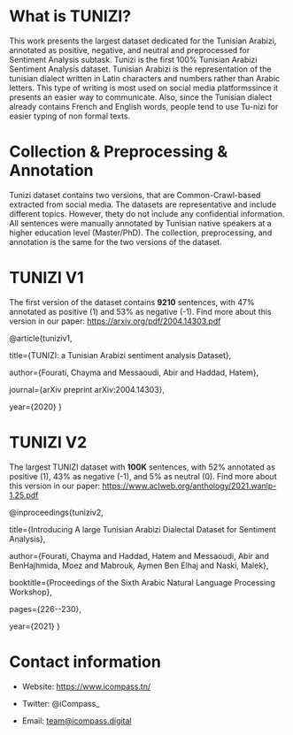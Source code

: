 # What is TUNIZI?

This work presents the largest dataset dedicated for the Tunisian Arabizi, annotated as positive, negative, and neutral and preprocessed for Sentiment Analysis subtask.
Tunizi is the first 100% Tunisian Arabizi Sentiment Analysis dataset. 
Tunisian Arabizi is the representation of the tunisian dialect written in Latin characters and numbers rather than Arabic letters.
This type of writing is most used on social media platformssince it presents an easier way to communicate. 
Also, since the Tunisian dialect already contains French and English words, people tend to use Tu-nizi for easier typing of non formal texts. 

# Collection & Preprocessing & Annotation

Tunizi dataset contains two versions, that are Common-Crawl-based extracted from social media.
The datasets are representative and include different topics. However, thety do not include any confidential information. 
All sentences were manually annotated by Tunisian native speakers at a higher education level (Master/PhD).
The collection, preprocessing, and annotation is the same for the two versions of the dataset.

# TUNIZI V1

The first version of the dataset contains **9210** sentences, with 47% annotated as positive (1) and 53% as negative (-1). Find more about this version in our paper: https://arxiv.org/pdf/2004.14303.pdf 

@article{tuniziv1,
  
  title={TUNIZI: a Tunisian Arabizi sentiment analysis Dataset},
  
  author={Fourati, Chayma and Messaoudi, Abir and Haddad, Hatem},
  
  journal={arXiv preprint arXiv:2004.14303},
  
  year={2020}
}



# TUNIZI V2

The largest TUNIZI dataset with **100K** sentences, with 52% annotated as positive (1), 43% as negative (-1), and 5% as neutral (0). Find more about this version in our paper: https://www.aclweb.org/anthology/2021.wanlp-1.25.pdf
 
@inproceedings{tuniziv2,
  
  title={Introducing A large Tunisian Arabizi Dialectal Dataset for Sentiment Analysis},
  
  author={Fourati, Chayma and Haddad, Hatem and Messaoudi, Abir and BenHajhmida, Moez and Mabrouk, Aymen Ben Elhaj and Naski, Malek},
  
  booktitle={Proceedings of the Sixth Arabic Natural Language Processing Workshop},
  
  pages={226--230},
  
  year={2021}
}

# Contact information


* Website: https://www.icompass.tn/

* Twitter: @iCompass_

* Email: team@icompass.digital


